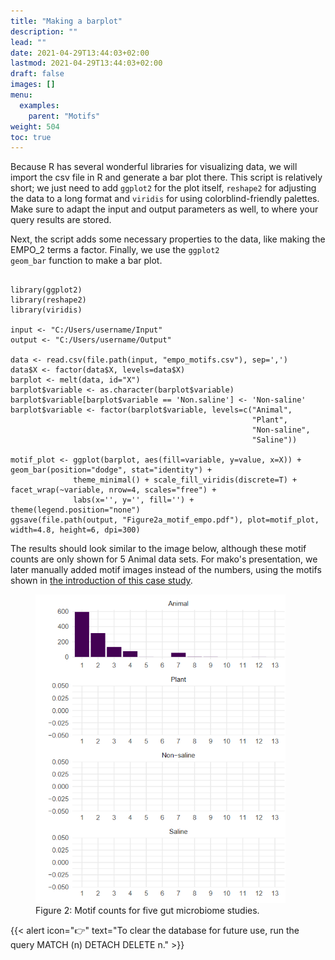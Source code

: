 ```yaml
---
title: "Making a barplot"
description: ""
lead: ""
date: 2021-04-29T13:44:03+02:00
lastmod: 2021-04-29T13:44:03+02:00
draft: false
images: []
menu: 
  examples:
    parent: "Motifs"
weight: 504
toc: true
---
```


Because R has several wonderful libraries for visualizing data, we will import the csv file in R and generate a bar plot there. This script is relatively short; we just need to add <code>ggplot2</code> for the plot itself, <code>reshape2</code> for adjusting the data to a long format and <code>viridis</code> for using colorblind-friendly palettes. Make sure to adapt the input and output parameters as well, to where your query results are stored. 

Next, the script adds some necessary properties to the data, like making the EMPO_2 terms a factor. Finally, we use the <code>ggplot2 geom_bar</code> function to make a bar plot. 

<pre><code>
library(ggplot2)
library(reshape2)
library(viridis)

input <- "C:/Users/username/Input"
output <- "C:/Users/username/Output"

data <- read.csv(file.path(input, "empo_motifs.csv"), sep=',')
data$X <- factor(data$X, levels=data$X)
barplot <- melt(data, id="X")
barplot$variable <- as.character(barplot$variable)
barplot$variable[barplot$variable == 'Non.saline'] <- 'Non-saline'
barplot$variable <- factor(barplot$variable, levels=c("Animal", 
                                                      "Plant",
                                                      "Non-saline",
                                                      "Saline"))

motif_plot <- ggplot(barplot, aes(fill=variable, y=value, x=X)) + geom_bar(position="dodge", stat="identity") + 
              theme_minimal() + scale_fill_viridis(discrete=T) + facet_wrap(~variable, nrow=4, scales="free") + 
              labs(x='', y='', fill='') + theme(legend.position="none") 
ggsave(file.path(output, "Figure2a_motif_empo.pdf"), plot=motif_plot, width=4.8, height=6, dpi=300) 
</pre></code>

The results should look similar to the image below, although these motif counts are only shown for 5 Animal data sets. For mako's presentation, we later manually added motif images instead of the numbers, using the motifs shown in <a href="../intro">the introduction of this case study</a>. 

<figure>
  <img src="/images/motif_counts.PNG" alt="A bar plot showing motif counts for five gut microbiome studies." width="400"> 
  <figcaption>Figure 2: Motif counts for five gut microbiome studies.</figcaption>
</figure>

{{< alert icon="👉" text="To clear the database for future use, run the query MATCH (n) DETACH DELETE n." >}}

